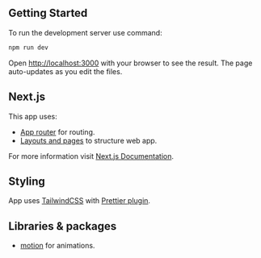 ## Getting Started

To run the development server use command:

```bash
npm run dev
```

Open [http://localhost:3000](http://localhost:3000) with your browser to see the result.
The page auto-updates as you edit the files.

## Next.js

This app uses:
- [App router](https://nextjs.org/docs/app/building-your-application/routing#the-app-router) for routing.
- [Layouts and pages](https://nextjs.org/docs/app/building-your-application/routing/pages-and-layouts) to structure web app.

For more information visit [Next.js Documentation](https://nextjs.org/docs).

## Styling

App uses [TailwindCSS](https://tailwindcss.com) with [Prettier plugin](https://github.com/tailwindlabs/prettier-plugin-tailwindcss).

## Libraries & packages

- [motion](https://motion.dev) for animations.